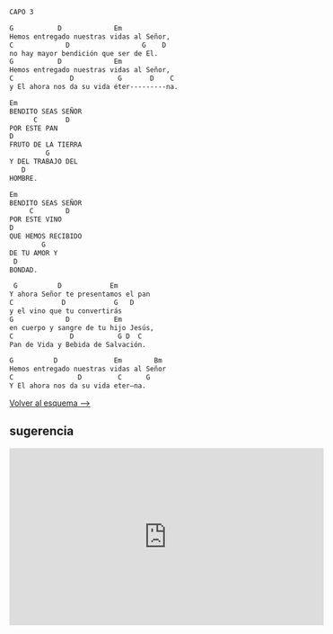 ```bash
CAPO 3

G           D             Em
Hemos entregado nuestras vidas al Señor,
C             D                  G    D
no hay mayor bendición que ser de El.
G           D             Em
Hemos entregado nuestras vidas al Señor,
C              D           G       D    C
y El ahora nos da su vida éter---------na.

Em
BENDITO SEAS SEÑOR
      C       D
POR ESTE PAN
D
FRUTO DE LA TIERRA
         G
Y DEL TRABAJO DEL
   D
HOMBRE.

Em
BENDITO SEAS SEÑOR
     C        D
POR ESTE VINO
D
QUE HEMOS RECIBIDO
        G
DE TU AMOR Y
 D
BONDAD.

 G          D            Em
Y ahora Señor te presentamos el pan
C            D            G   D
y el vino que tu convertirás
G             D           Em
en cuerpo y sangre de tu hijo Jesús,
C              D           G D  C
Pan de Vida y Bebida de Salvación.

G          D              Em        Bm
Hemos entregado nuestras vidas al Señor
C                D         C      G
Y El ahora nos da su vida eter—na.

```

[Volver al esquema -->](../pentecostes.md)



## sugerencia

<iframe width="560" height="315" src="https://www.youtube.com/embed/7zfPL8914_o?si=LAhEZXj2g-ygNGGd" title="YouTube video player" frameborder="0" allow="accelerometer; autoplay; clipboard-write; encrypted-media; gyroscope; picture-in-picture; web-share" referrerpolicy="strict-origin-when-cross-origin" allowfullscreen></iframe>
